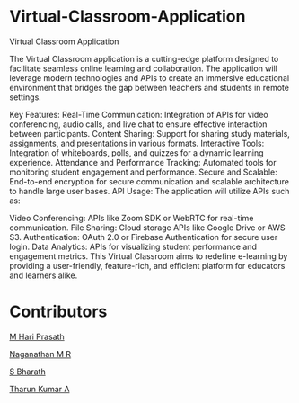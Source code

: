 # Virtual-Classroom-Application
Virtual Classroom Application

The Virtual Classroom application is a cutting-edge platform designed to facilitate seamless online learning and collaboration. The application will leverage modern technologies and APIs to create an immersive educational environment that bridges the gap between teachers and students in remote settings.

Key Features:
Real-Time Communication: Integration of APIs for video conferencing, audio calls, and live chat to ensure effective interaction between participants.
Content Sharing: Support for sharing study materials, assignments, and presentations in various formats.
Interactive Tools: Integration of whiteboards, polls, and quizzes for a dynamic learning experience.
Attendance and Performance Tracking: Automated tools for monitoring student engagement and performance.
Secure and Scalable: End-to-end encryption for secure communication and scalable architecture to handle large user bases.
API Usage:
The application will utilize APIs such as:

Video Conferencing: APIs like Zoom SDK or WebRTC for real-time communication.
File Sharing: Cloud storage APIs like Google Drive or AWS S3.
Authentication: OAuth 2.0 or Firebase Authentication for secure user login.
Data Analytics: APIs for visualizing student performance and engagement metrics.
This Virtual Classroom aims to redefine e-learning by providing a user-friendly, feature-rich, and efficient platform for educators and learners alike.

# Contributors 
[M Hari Prasath](https://github.com/Hariprasath8064)

[Naganathan M R](https://github.com/Naganathan05)

[S Bharath](https://github.com/S-Bharath16)

[Tharun Kumar A](https://github.com/)

